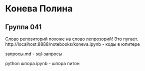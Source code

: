 #  Конева Полина
## Группа 041
Слово репозиторий похоже на слово лепрозорий! Это пугает. 
http://localhost:8888/notebooks/koneva.ipynb   -   коды в юпитере

запросы.md - sql-запросы

python шпора.ipynb - шпора питон
